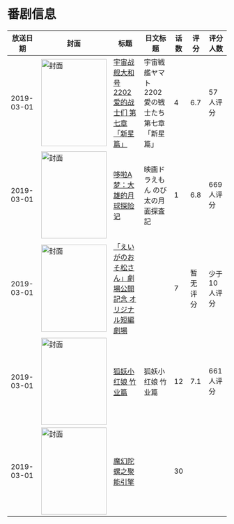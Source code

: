 # 番剧信息

|放送日期|封面|标题|日文标题|话数|评分|评分人数|
|---|---|---|---|---|---|---|
|2019-03-01|<img src="//lain.bgm.tv/pic/cover/c/9a/75/192156_7E7At.jpg" alt="封面" style="width:150px;height:200px;object-fit:cover;">|[宇宙战舰大和号2202 爱的战士们 第七章「新星篇」](https://bangumi.tv/subject/192156)|宇宙戦艦ヤマト2202 愛の戦士たち 第七章「新星篇」|4|6.7|57人评分|
|2019-03-01|<img src="//lain.bgm.tv/pic/cover/c/9a/6e/263808_DqGpF.jpg" alt="封面" style="width:150px;height:200px;object-fit:cover;">|[哆啦A梦：大雄的月球探险记](https://bangumi.tv/subject/263808)|映画ドラえもん のび太の月面探査記|1|6.8|669人评分|
|2019-03-01|<img src="//lain.bgm.tv/pic/cover/c/7c/8d/275734_sZvSP.jpg" alt="封面" style="width:150px;height:200px;object-fit:cover;">|[「えいがのおそ松さん」劇場公開記念 オリジナル短編劇場](https://bangumi.tv/subject/275734)||7|暂无评分|少于10人评分|
|2019-03-01|<img src="//lain.bgm.tv/pic/cover/c/ed/3d/281283_qjGQr.jpg" alt="封面" style="width:150px;height:200px;object-fit:cover;">|[狐妖小红娘 竹业篇](https://bangumi.tv/subject/281283)|狐妖小红娘 竹业篇|12|7.1|661人评分|
|2019-03-01|<img src="//lain.bgm.tv/pic/cover/c/be/e9/499361_Rzreq.jpg" alt="封面" style="width:150px;height:200px;object-fit:cover;">|[魔幻陀螺之聚能引擎](https://bangumi.tv/subject/499361)||30|||
